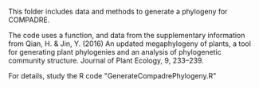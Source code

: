 This folder includes data and methods to generate a phylogeny for COMPADRE.

The code uses a function, and data from the supplementary information
from Qian, H. & Jin, Y. (2016) An updated megaphylogeny of plants, a
tool for generating plant phylogenies and an analysis of phylogenetic
community structure. Journal of Plant Ecology, 9, 233–239.

For details, study the R code "GenerateCompadrePhylogeny.R"
